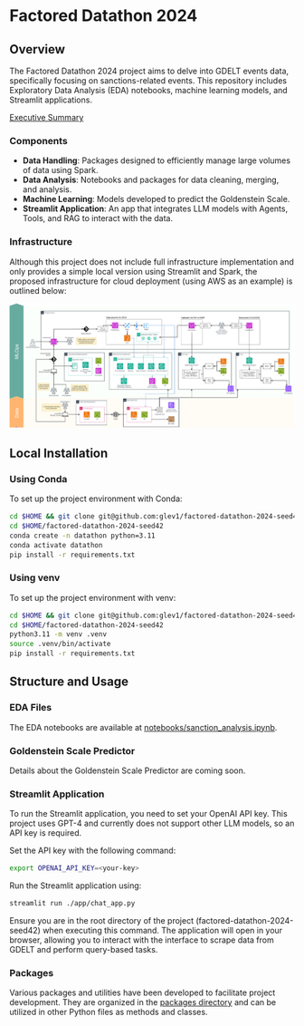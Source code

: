 # Factored Datathon 2024

## Overview

The Factored Datathon 2024 project aims to delve into GDELT events data, specifically focusing on sanctions-related events. This repository includes Exploratory Data Analysis (EDA) notebooks, machine learning models, and Streamlit applications.

[Executive Summary](docs/GDELT_Project.pdf)

### Components

- **Data Handling**: Packages designed to efficiently manage large volumes of data using Spark.
- **Data Analysis**: Notebooks and packages for data cleaning, merging, and analysis.
- **Machine Learning**: Models developed to predict the Goldenstein Scale.
- **Streamlit Application**: An app that integrates LLM models with Agents, Tools, and RAG to interact with the data.

### Infrastructure

Although this project does not include full infrastructure implementation and only provides a simple local version using Streamlit and Spark, the proposed infrastructure for cloud deployment (using AWS as an example) is outlined below:

![Proposed Infrastructure](docs/infrastructure.png)

## Local Installation

### Using Conda

To set up the project environment with Conda:

```bash
cd $HOME && git clone git@github.com:glev1/factored-datathon-2024-seed42.git
cd $HOME/factored-datathon-2024-seed42
conda create -n datathon python=3.11
conda activate datathon
pip install -r requirements.txt
```

### Using venv
To set up the project environment with venv:

```bash
cd $HOME && git clone git@github.com:glev1/factored-datathon-2024-seed42.git
cd $HOME/factored-datathon-2024-seed42
python3.11 -m venv .venv
source .venv/bin/activate
pip install -r requirements.txt
```

## Structure and Usage
### EDA Files
The EDA notebooks are available at [notebooks/sanction_analysis.ipynb](notebooks/sanction_analysis.ipynb).

### Goldenstein Scale Predictor
Details about the Goldenstein Scale Predictor are coming soon.

### Streamlit Application
To run the Streamlit application, you need to set your OpenAI API key. This project uses GPT-4 and currently does not support other LLM models, so an API key is required.

Set the API key with the following command:

```bash
export OPENAI_API_KEY=<your-key>
```

Run the Streamlit application using:

```bash
streamlit run ./app/chat_app.py
```

Ensure you are in the root directory of the project (factored-datathon-2024-seed42) when executing this command. The application will open in your browser, allowing you to interact with the interface to scrape data from GDELT and perform query-based tasks.

### Packages
Various packages and utilities have been developed to facilitate project development. They are organized in the [packages directory](packages) and can be utilized in other Python files as methods and classes.


